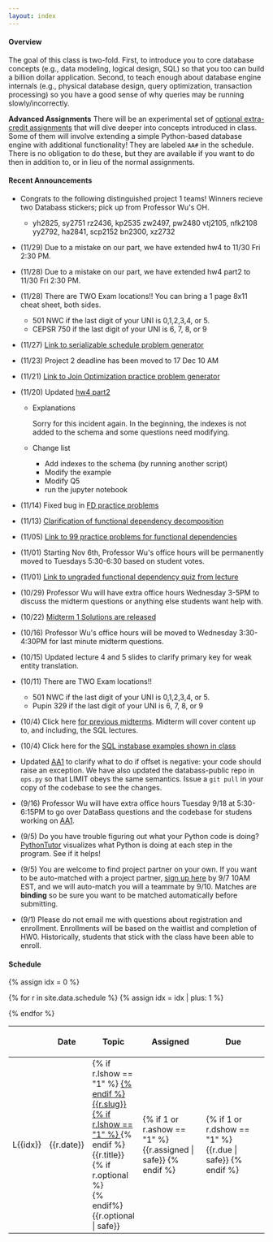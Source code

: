 ```yaml
---
layout: index
---
```


#### Overview

The goal of this class is two-fold. First, to introduce you to core database concepts (e.g., data modeling, logical design, SQL) so that you too can build a billion dollar application. Second, to teach enough about database engine internals (e.g., physical database design, query optimization, transaction processing) so you have a good sense of why queries may be running slowly/incorrectly.

**Advanced Assignments**  There will be an experimental set of [optional extra-credit assignments](https://github.com/w4111/advanced) that will dive deeper into concepts introduced in class.   Some of them will involve extending a simple Python-based database engine with additional functionality!  They are labeled `AA#` in the schedule.  There is no obligation to do these, but they are available if you want to do then in addition to, or in lieu of the normal assignments.


#### Recent Announcements
* Congrats to the following distinguished project 1 teams!  Winners recieve two Databass stickers; pick up from Professor Wu's OH.
  * yh2825, sy2751 rz2436, kp2535 zw2497, pw2480 vtj2105, nfk2108 yy2792, ha2841, scp2152 bn2300, xz2732
* (11/29) Due to a mistake on our part, we have extended hw4 to 11/30 Fri 2:30 PM.
* (11/28) Due to a mistake on our part, we have extended hw4 part2 to 11/30 Fri 2:30 PM.
* (11/28) There are TWO Exam locations!!    You can bring a 1 page 8x11 cheat sheet, both sides.
  * 501 NWC if the last digit of your UNI is 0,1,2,3,4, or 5.   
  * CEPSR 750 if the last digit of your UNI is 6, 7, 8, or 9
* (11/27) [Link to serializable schedule problem generator](./concurrency.html)
* (11/23) Project 2 deadline has been moved to 17 Dec 10 AM
* (11/21) [Link to Join Optimization practice problem generator](./join.html)
* (11/20) Updated [hw4 part2](https://www.instabase.com/ewu/w4111-public/fs/Instabase%20Drive/HW4/hw4_part2.ipynb)
  * Explanations
    
    Sorry for this incident again. In the beginning, the indexes is not added to the schema and some questions need modifying. 
    
  * Change list
  
    * Add indexes to the schema (by running another script)
    * Modify the example
    * Modify Q5
    * run the jupyter notebook

* (11/14) Fixed bug in [FD practice problems](./fd.html)
* (11/13) [Clarification of functional dependency decomposition](./fdclarification)
* (11/05) [Link to 99 practice problems for functional dependencies](./fd.html)
* (11/01) Starting Nov 6th, Professor Wu's office hours will be permanently moved to Tuesdays 5:30-6:30 based on student votes.
* (11/01) [Link to ungraded functional dependency quiz from lecture](https://goo.gl/forms/j5p9TP5noFnvejb53)
* (10/29) Professor Wu will have extra office hours Wednesday 3-5PM to discuss the midterm questions or anything else students want help with.
* (10/22) [Midterm 1 Solutions are released](https://github.com/w4111/w4111.github.io/tree/master/files/reading/midterm1-2018f-sol.pdf)
* (10/16) Professor Wu's office hours will be moved to Wednesday 3:30-4:30PM for last minute midterm questions.
* (10/15) Updated lecture 4 and 5 slides to clarify primary key for weak entity translation.
* (10/11) There are TWO Exam locations!!  
  * 501 NWC if the last digit of your UNI is 0,1,2,3,4, or 5.   
  * Pupin 329 if the last digit of your UNI is 6, 7, 8, or 9
* (10/4) Click here [for previous midterms](https://github.com/w4111/w4111.github.io/tree/master/files/reading).  Midterm will cover content up to, and including, the SQL lectures.  
* (10/4) Click here for the [SQL instabase examples shown in class](https://www.instabase.com/user/ewu-nb/notebooks/ewu/w4111-public/fs/Instabase%20Drive/Examples/Fall2018SQLlectureexamples.ipynb)
* Updated [AA1](https://github.com/w4111/advanced/blob/master/databass/offset.md) to clarify what to do if offset is negative: your code should raise an exception.  We have also updated the databass-public repo in `ops.py` so that LIMIT obeys the same semantics.  Issue a `git pull` in your copy of the codebase to see the changes.
* (9/16) Professor Wu will have extra office hours Tuesday 9/18 at 5:30-6:15PM to go over DataBass questions and the codebase for studens working on [AA1](https://github.com/w4111/advanced).
* (9/5) Do you have trouble figuring out what your Python code is doing?  [PythonTutor](http://pythontutor.com/) visualizes what Python is doing at each step in the program.  See if it helps!
* (9/5) You are welcome to find project partner on your own.  If you want to be auto-matched with a project partner,  [sign up here](https://goo.gl/forms/ail3TK0sNpRi7qFR2) by 9/7 10AM EST, and we will auto-match you will a teammate by 9/10.  Matches are **binding** so be sure you want to be matched automatically before submitting.
* (9/1) Please do not email me with questions about registration and enrollment.  Enrollments will be based on the waitlist and completion of HW0.   Historically, students that stick with the class have been able to enroll.

#### Schedule

<table class="table table-striped schedule">
  <thead>
  <tr>
    <th class="idx"></th>
    <th class="date" style="width: 4em; max-width: 4em;"> <p> <span>Date </span> </p> </th>
    <th style="min-width: 20%;"> <p> <span>Topic </span> </p> </th>
    <!--<th style="width: 15%"> <p> <span>Readings </span> </p> </th>-->
    <th style="width: 25%;"> <p> <span>Assigned</span> </p> </th>
    <th style="width: 25%;"> <p> <span>Due</span> </p> </th>
  </tr>
  </thead>
{% assign idx = 0 %}

{% for r in site.data.schedule %}
  {% assign idx = idx | plus: 1  %}
  <tr style="background-color: {{r.color}}; ">
    <td class="idx">L{{idx}}</td>
    <td class="date">{{r.date}}</td>
    <td class="slug">
      {% if r.lshow == "1" %} <a href="{{r.link}}"> {% endif %}
        {{r.slug}}
      {% if r.lshow == "1" %} </a> {% endif %}
      <br/>{{r.title}}
      {% if r.optional %}<br/>{% endif%}
      {{r.optional | safe}}
      </td>
    <!--<td class="readings">{{r.readings | safe}}</td>-->
    <td>{% if 1 or r.ashow == "1" %} {{r.assigned | safe}} {% endif %}</td>
    <td>{% if 1 or r.dshow == "1" %} {{r.due | safe}} {% endif %}</td>
  </tr>
{% endfor %}
</table>


